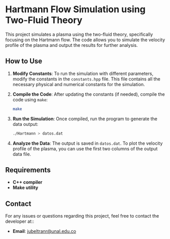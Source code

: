 # Hartmann Flow Simulation using Two-Fluid Theory

This project simulates a plasma using the two-fluid theory, specifically focusing on the Hartmann flow. The code allows you to simulate the velocity profile of the plasma and output the results for further analysis.

## How to Use

1. **Modify Constants**: To run the simulation with different parameters, modify the constants in the `constants.hpp` file. This file contains all the necessary physical and numerical constants for the simulation.

2. **Compile the Code**: After updating the constants (if needed), compile the code using `make`:

   ```bash
   make

3. **Run the Simulation**: Once compiled, run the program to generate the data output:

   ```bash
   ./Hartmann > datos.dat

4. **Analyze the Data**: The output is saved in `datos.dat`. To plot the velocity profile of the plasma, you can use the first two columns of the output data file.

## Requirements

- **C++ compiler**
- **Make utility**

## Contact

For any issues or questions regarding this project, feel free to contact the developer at::

- **Email**: jubeltranr@unal.edu.co

